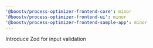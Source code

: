 ```yaml
---
'@boostv/process-optimizer-frontend-core': minor
'@boostv/process-optimizer-frontend-ui': minor
'@boostv/process-optimizer-frontend-sample-app': minor
---
```


Introduce Zod for input validation
